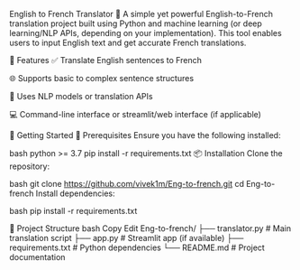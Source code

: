 English to French Translator 🗼
A simple yet powerful English-to-French translation project built using Python and machine learning (or deep learning/NLP APIs, depending on your implementation). This tool enables users to input English text and get accurate French translations.

📌 Features
✅ Translate English sentences to French

🌐 Supports basic to complex sentence structures

🧠 Uses NLP models or translation APIs

💻 Command-line interface or streamlit/web interface (if applicable)

🚀 Getting Started
🔧 Prerequisites
Ensure you have the following installed:

bash
python >= 3.7
pip install -r requirements.txt
📦 Installation
Clone the repository:

bash
git clone https://github.com/vivek1m/Eng-to-french.git
cd Eng-to-french
Install dependencies:

bash
pip install -r requirements.txt

📁 Project Structure
bash
Copy
Edit
Eng-to-french/
├── translator.py         # Main translation script
├── app.py                # Streamlit app (if available)
├── requirements.txt      # Python dependencies
└── README.md             # Project documentation
